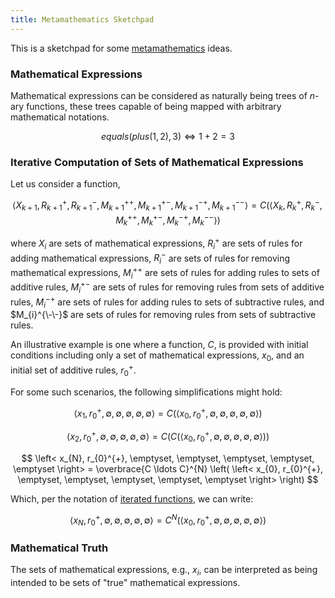 ```yaml
---
title: Metamathematics Sketchpad
---
```


This is a sketchpad for some [metamathematics](https://en.wikipedia.org/wiki/Metamathematics) ideas.

### Mathematical Expressions

Mathematical expressions can be considered as naturally being trees of $n$-ary functions, these trees capable of being mapped with arbitrary mathematical notations.

$$ equals(plus(1, 2), 3) \Leftrightarrow 1 + 2 = 3 $$

### Iterative Computation of Sets of Mathematical Expressions

Let us consider a function,

$$ \left< X_{k+1}, R_{k+1}^{+}, R_{k+1}^{-}, M_{k+1}^{++}, M_{k+1}^{+-}, M_{k+1}^{-+}, M_{k+1}^{--} \right> = C \left( \left< X_{k}, R_{k}^{+}, R_{k}^{-}, M_{k}^{++}, M_{k}^{+-}, M_{k}^{-+}, M_{k}^{--} \right> \right) $$

where $X_{i}$ are sets of mathematical expressions, $R_{i}^{+}$ are sets of rules for adding mathematical expressions, $R_{i}^{-}$ are sets of rules for removing mathematical expressions, $M_{i}^{++}$ are sets of rules for adding rules to sets of additive rules, $M_{i}^{+-}$ are sets of rules for removing rules from sets of additive rules, $M_{i}^{-+}$ are sets of rules for adding rules to sets of subtractive rules, and $M_{i}^{\-\-}$ are sets of rules for removing rules from sets of subtractive rules.

An illustrative example is one where a function, $C$, is provided with initial conditions including only a set of mathematical expressions, $x_{0}$, and an initial set of additive rules, $r_{0}^{+}$.

For some such scenarios, the following simplifications might hold:

$$ \left< x_{1}, r_{0}^{+}, \emptyset, \emptyset, \emptyset, \emptyset, \emptyset \right> = C \left( \left< x_{0}, r_{0}^{+}, \emptyset, \emptyset, \emptyset, \emptyset, \emptyset \right> \right) $$

$$ \left< x_{2}, r_{0}^{+}, \emptyset, \emptyset, \emptyset, \emptyset, \emptyset \right> = C \left( C \left( \left< x_{0}, r_{0}^{+}, \emptyset, \emptyset, \emptyset, \emptyset, \emptyset \right> \right) \right) $$

$$ \left< x_{N}, r_{0}^{+}, \emptyset, \emptyset, \emptyset, \emptyset, \emptyset \right> = \overbrace{C \ldots C}^{N} \left( \left< x_{0}, r_{0}^{+}, \emptyset, \emptyset, \emptyset, \emptyset, \emptyset \right> \right) $$

Which, per the notation of [iterated functions](https://en.wikipedia.org/wiki/Iterated_function), we can write:

$$ \left< x_{N}, r_{0}^{+}, \emptyset, \emptyset, \emptyset, \emptyset, \emptyset \right> = C^{N} \left( \left< x_{0}, r_{0}^{+}, \emptyset, \emptyset, \emptyset, \emptyset, \emptyset \right> \right) $$

### Mathematical Truth

The sets of mathematical expressions, e.g., $x_{i}$, can be interpreted as being intended to be sets of "true" mathematical expressions.
